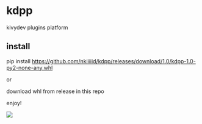 # kdpp 
kivydev plugins platform

## install 
pip install https://github.com/nkiiiiid/kdpp/releases/download/1.0/kdpp-1.0-py2-none-any.whl

or 

download whl from release in this repo

enjoy!

![](https://i.imgur.com/h5TYad8.png)
